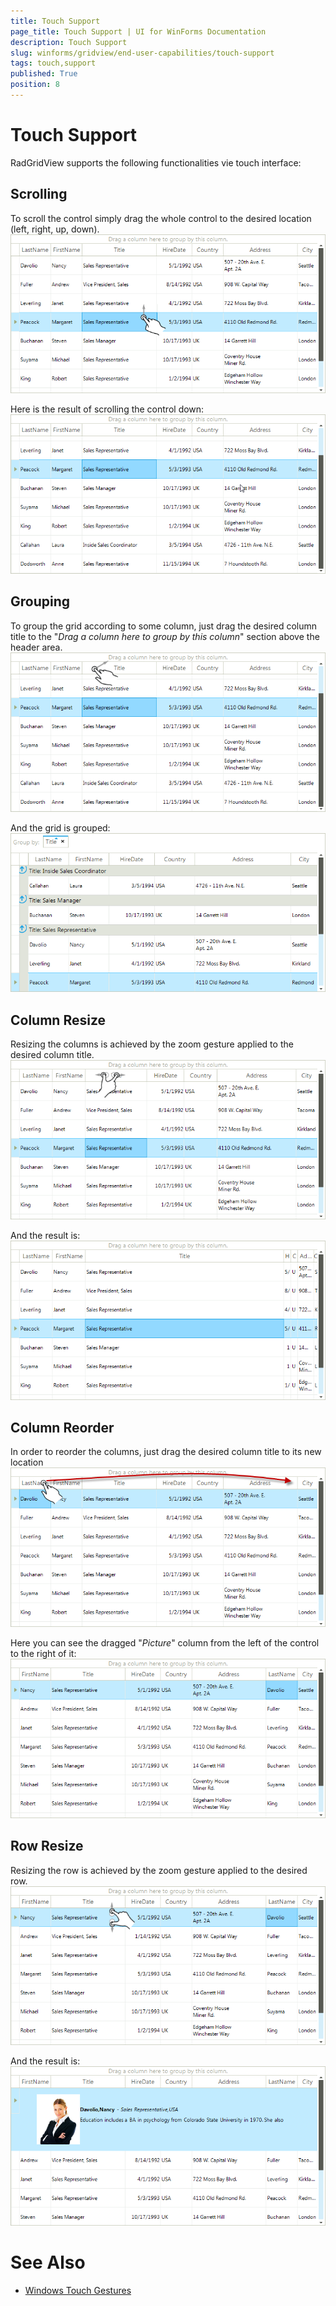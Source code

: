 ```yaml
---
title: Touch Support
page_title: Touch Support | UI for WinForms Documentation
description: Touch Support
slug: winforms/gridview/end-user-capabilities/touch-support
tags: touch,support
published: True
position: 8
---
```


# Touch Support



RadGridView supports the following functionalities vie touch interface:

## Scrolling

To scroll the control simply drag the whole control to the desired location (left, right, up, down).<br>![gridview-end-user-capabilities-touch-support 001](images/gridview-end-user-capabilities-touch-support001.png)

Here is the result of scrolling the control down:<br>![gridview-end-user-capabilities-touch-support 002](images/gridview-end-user-capabilities-touch-support002.png)

## Grouping

To group the grid according to some column, just drag the desired column title to the "*Drag a column here to group by this column*" section above the header area.<br>![gridview-end-user-capabilities-touch-support 003](images/gridview-end-user-capabilities-touch-support003.png)

And the grid is grouped:<br>![gridview-end-user-capabilities-touch-support 004](images/gridview-end-user-capabilities-touch-support004.png)

## Column Resize

Resizing the columns is achieved by the zoom gesture applied to the desired column title.<br>![gridview-end-user-capabilities-touch-support 005](images/gridview-end-user-capabilities-touch-support005.png)

And the result is:<br>![gridview-end-user-capabilities-touch-support 006](images/gridview-end-user-capabilities-touch-support006.png)

## Column Reorder

In order to reorder the columns, just drag the desired column title to its new location<br>![gridview-end-user-capabilities-touch-support 007](images/gridview-end-user-capabilities-touch-support007.png)

Here you can see the dragged "*Picture*" column from the left of the control to the right of it:<br>![gridview-end-user-capabilities-touch-support 008](images/gridview-end-user-capabilities-touch-support008.png)

## Row Resize

Resizing the row is achieved by the zoom gesture applied to the desired row.<br>![gridview-end-user-capabilities-touch-support 009](images/gridview-end-user-capabilities-touch-support009.png)

And the result is:<br>![gridview-end-user-capabilities-touch-support 010](images/gridview-end-user-capabilities-touch-support010.png)

# See Also

 * [Windows Touch Gestures](http://msdn.microsoft.com/en-us/library/windows/desktop/dd940543(v=vs.85).aspx)
